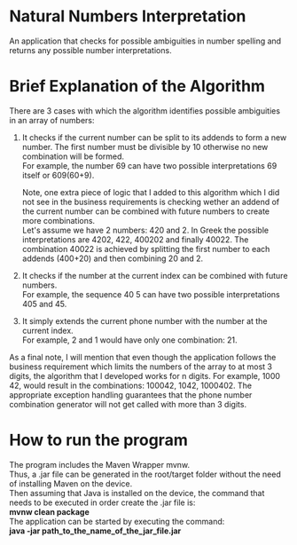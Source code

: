# Natural Numbers Interpretation
An application that checks for possible ambiguities in number spelling and returns any possible number interpretations.

# Brief Explanation of the Algorithm
There are 3 cases with which the algorithm identifies possible ambiguities in an array of numbers:
1. It checks if the current number can be split to its addends to form a new number. The first number must be divisible
  by 10 otherwise no new combination will be formed.</br>For example, the number 69 can have two possible interpretations 69 itself or 609(60+9).

   Note, one extra piece of logic that I added to this algorithm which I did not see in the business requirements is
   checking wether an addend of the current number can be combined with future numbers to create more combinations.</br>
   Let's assume we have 2 numbers: 420 and 2.
   In Greek the possible interpretations are 4202, 422, 400202 and finally 40022.
   The combination 40022 is achieved by splitting the first number to each addends (400+20) and then combining 20 and 2.

2. It checks if the number at the current index can be combined with future numbers.</br>
   For example, the sequence 40 5 can have two possible interpretations 405 and 45.

3.  It simply extends the current phone number with the number at the current index.</br>
    For example, 2 and 1 would have only one combination: 21.

As a final note, I will mention that even though the application follows the business requirement which limits
the numbers of the array to at most 3 digits, the algorithm that I developed works for n digits.
For example, 1000 42, would result in the combinations:
100042, 1042, 1000402.
The appropriate exception handling guarantees that the phone number combination generator will not get called with more than 3 digits.

# How to run the program
The program includes the Maven Wrapper mvnw.</br>
Thus, a .jar file can be generated in the root/target folder without the need of installing Maven on the device.</br>
Then assuming that Java is installed on the device, the command that needs to be executed in order create the .jar file is:
</br><b>mvnw clean package</b></br>
The application can be started by executing the command:</br><b>java -jar path_to_the_name_of_the_jar_file.jar</b>



